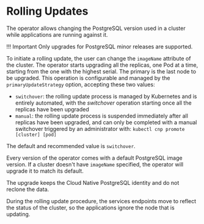 # Rolling Updates

The operator allows changing the PostgreSQL version used in a cluster while
applications are running against it.

!!! Important
    Only upgrades for PostgreSQL minor releases are supported.

To initiate a rolling update, the user can change the `imageName`
attribute of the cluster. The operator starts upgrading all the
replicas, one Pod at a time, starting from the one with the highest
serial.
The primary is the last node to be upgraded. This operation
is configurable and managed by the `primaryUpdateStrategy` option,
accepting these two values:

* `switchover`: the rolling update process is managed by Kubernetes
  and is entirely automated, with the *switchover* operation
  starting once all the replicas have been upgraded
* `manual`: the rolling update process is suspended immediately
  after all replicas have been upgraded, and can only be completed
  with a manual switchover triggered by an administrator with:
  `kubectl cnp promote [cluster] [pod]`

The default and recommended value is `switchover`.

Every version of the operator comes with a default PostgreSQL image version.
If a cluster doesn't have `imageName` specified, the operator will upgrade
it to match its default.

The upgrade keeps the Cloud Native PostgreSQL identity and do not
reclone the data.

During the rolling update procedure, the services endpoints move to reflect
the status of the cluster, so the applications ignore the node that
is updating.

